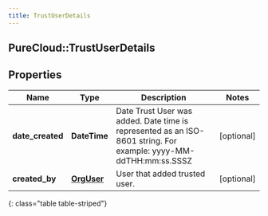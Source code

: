 ```yaml
---
title: TrustUserDetails
---
```

## PureCloud::TrustUserDetails

## Properties

|Name | Type | Description | Notes|
|------------ | ------------- | ------------- | -------------|
| **date_created** | **DateTime** | Date Trust User was added. Date time is represented as an ISO-8601 string. For example: yyyy-MM-ddTHH:mm:ss.SSSZ | [optional] |
| **created_by** | [**OrgUser**](OrgUser.html) | User that added trusted user. | [optional] |
{: class="table table-striped"}


